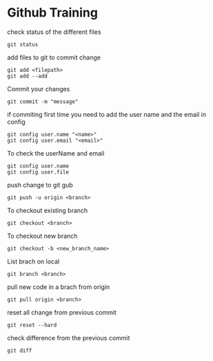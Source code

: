 # Github Training


check status of the different files
````
git status
````

add files to git to commit change 
````
git add <filepath>
git add --add
````

Commit your changes
````
git commit -m "message"
````

if commiting first time you need to add the user name and the email in config
````
git config user.name "<name>"
git config user.email "<email>"
````
To check the userName and email
````
git config user.name
git config user.file
````
push change to git gub
````
git push -u origin <branch>
````

To checkout existing branch
````
git checkout <branch>
````
To checkout new branch
````
git checkout -b <new_branch_name>
````

List brach on local
````
git branch <branch>
````
pull new code in a brach from origin
````
git pull origin <branch>
````
reset all change from previous commit
````
git reset --hard
````
check difference from the previous commit
````
git diff
```` 